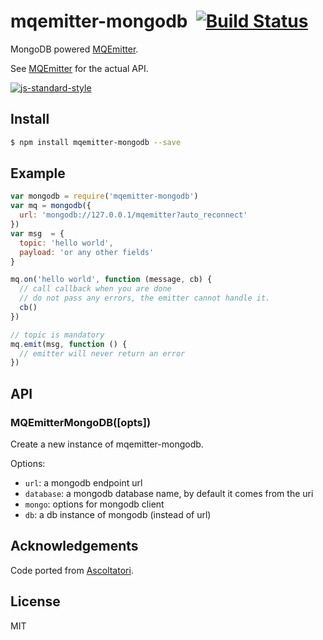 mqemitter-mongodb&nbsp;&nbsp;[![Build Status](https://travis-ci.org/mcollina/mqemitter-mongodb.png)](https://travis-ci.org/mcollina/mqemitter-mongodb)
=================

MongoDB powered [MQEmitter](http://github.com/mcollina/mqemitter).

See [MQEmitter](http://github.com/mcollina/mqemitter) for the actual
API.

[![js-standard-style](https://raw.githubusercontent.com/feross/standard/master/badge.png)](https://github.com/feross/standard)

Install
-------

```bash
$ npm install mqemitter-mongodb --save
```

Example
-------

```js
var mongodb = require('mqemitter-mongodb')
var mq = mongodb({
  url: 'mongodb://127.0.0.1/mqemitter?auto_reconnect'
})
var msg  = {
  topic: 'hello world',
  payload: 'or any other fields'
}

mq.on('hello world', function (message, cb) {
  // call callback when you are done
  // do not pass any errors, the emitter cannot handle it.
  cb()
})

// topic is mandatory
mq.emit(msg, function () {
  // emitter will never return an error
})
```

API
-----
### MQEmitterMongoDB([opts])

Create a new instance of mqemitter-mongodb.

Options:

* `url`: a mongodb endpoint url
* `database`: a mongodb database name, by default it comes from the uri
* `mongo`: options for mongodb client
* `db`: a db instance of mongodb (instead of url)


Acknowledgements
----------------

Code ported from [Ascoltatori](http://github.com/mcollina/ascoltatori).

License
-------

MIT
